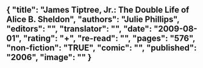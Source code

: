 {
 "title": "James Tiptree, Jr.: The Double Life of Alice B. Sheldon",
 "authors": "Julie Phillips",
 "editors": "",
 "translator": "",
 "date": "2009-08-01",
 "rating": "+",
 "re-read": "",
 "pages": "576",
 "non-fiction": "TRUE",
 "comic": "",
 "published": "2006",
 "image": ""
}
---

